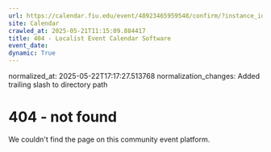 ```yaml
---
url: https://calendar.fiu.edu/event/48923465959548/confirm/?instance_id=49163461436205&return=https%3A%2F%2Fcalendar.fiu.edu%2Fcalendar%3Fevent_types%255B%255D%3D121719
site: Calendar
crawled_at: 2025-05-21T11:15:09.884417
title: 404 - Localist Event Calendar Software
event_date: 
dynamic: True
---
```

normalized_at: 2025-05-22T17:17:27.513768
normalization_changes: Added trailing slash to directory path

# 404 - not found
We couldn't find the page on this community event platform.
